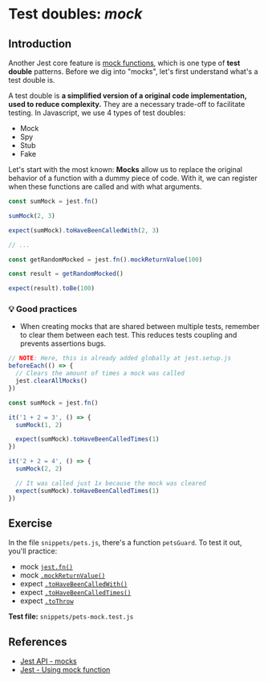 # Test doubles: _mock_

## Introduction

Another Jest core feature is [mock functions](https://jestjs.io/docs/en/mock-function-api), which is one type of **test double** patterns. Before we dig into "mocks", let's first understand what's a test double is.

A test double is **a simplified version of a original code implementation, used to reduce complexity.** They are a necessary trade-off to facilitate testing. In Javascript, we use 4 types of test doubles:

- Mock <!-- (check indirect output) -->
- Spy <!-- (check indirect output) -->
- Stub <!-- (control indirect output) -->
- Fake <!-- (control indirect output) -->

Let's start with the most known: **Mocks** allow us to replace the original behavior of a function with a dummy piece of code. With it, we can register when these functions are called and with what arguments.

```js
const sumMock = jest.fn()

sumMock(2, 3)

expect(sumMock).toHaveBeenCalledWith(2, 3)

// ...

const getRandomMocked = jest.fn().mockReturnValue(100)

const result = getRandomMocked()

expect(result).toBe(100)
```

### 💡 Good practices

- When creating mocks that are shared between multiple tests, remember to clear them between each test. This reduces tests coupling and prevents assertions bugs.

```js
// NOTE: Here, this is already added globally at jest.setup.js
beforeEach(() => {
  // Clears the amount of times a mock was called
  jest.clearAllMocks()
})

const sumMock = jest.fn()

it('1 + 2 = 3', () => {
  sumMock(1, 2)

  expect(sumMock).toHaveBeenCalledTimes(1)
})

it('2 + 2 = 4', () => {
  sumMock(2, 2)

  // It was called just 1x because the mock was cleared
  expect(sumMock).toHaveBeenCalledTimes(1)
})
```

## Exercise

In the file `snippets/pets.js`,
there's a function `petsGuard`. To test it out, you'll practice:

- mock [`jest.fn()`](https://jestjs.io/docs/en/mock-functions#using-a-mock-function)
- mock [`.mockReturnValue()`](https://jestjs.io/docs/en/mock-functions#mock-return-values)
- expect [`.toHaveBeenCalledWith()`](https://jestjs.io/docs/en/expect#tohavebeencalledwitharg1-arg2-)
- expect [`.toHaveBeenCalledTimes()`](https://jestjs.io/docs/en/expect#tohavebeencalledtimesnumber)
- expect [`.toThrow`](https://jestjs.io/docs/en/expect#tothrowerror)

**Test file:** `snippets/pets-mock.test.js`

## References

- [Jest API - mocks](https://jestjs.io/docs/en/mock-function-api)
- [Jest - Using mock function](https://jestjs.io/docs/en/mock-functions)
